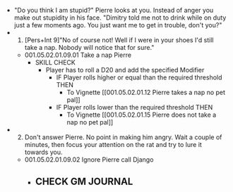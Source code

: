 - "Do you think I am stupid?" Pierre looks at you. Instead of anger you make out stupidity in his face. "Dimitry told me not to drink while on duty just a few moments ago. You just want me to get in trouble, don't you?"
- 1. [Pers+Int 9]"No of course not! Well if I were in your shoes I'd still take a nap. Nobody will notice that for sure."
	- 001.05.02.01.09.01 Take a nap Pierre
		- SKILL CHECK
			- Player has to roll a D20 and add the specified Modifier
				- IF Player rolls higher or equal than the required threshold THEN
					- To Vignette [[001.05.02.01.12 Pierre takes a nap no pet pal]]
				- IF Player rolls lower than the required threshold THEN
					- To Vignette [[001.05.02.01.15 Pierre does not take a nap no pet pal]]
- 2. Don't answer Pierre. No point in making him angry. Wait a couple of minutes, then focus your attention on the rat and try to lure it towards you.
	- 001.05.02.01.09.02 Ignore Pierre call Django
		- CHECK GM JOURNAL
			-